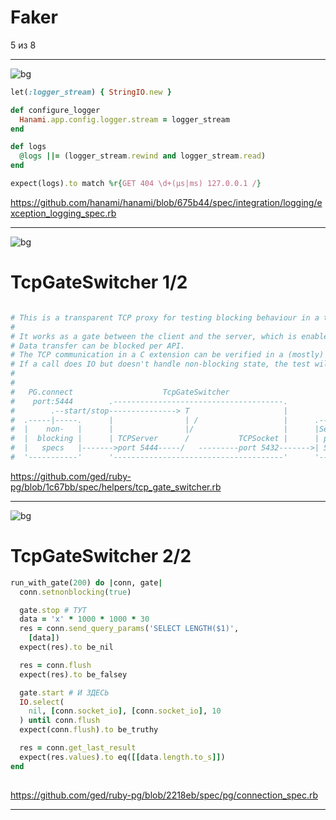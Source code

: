 # Faker
5 из 8

---

<!-- header: Faker 5 из 8 -->

![bg](img/bg/hanami.png)

```ruby
let(:logger_stream) { StringIO.new }

def configure_logger
  Hanami.app.config.logger.stream = logger_stream
end

def logs
  @logs ||= (logger_stream.rewind and logger_stream.read)
end

expect(logs).to match %r{GET 404 \d+(µs|ms) 127.0.0.1 /}
```

<a class="link--source" href="https://github.com/hanami/hanami/blob/675b44/spec/integration/logging/exception_logging_spec.rb">https://github.com/hanami/hanami/blob/675b44/spec/integration/logging/exception_logging_spec.rb</a>

---

![bg](img/bg/pg.png)

# TcpGateSwitcher 1/2

```ruby

# This is a transparent TCP proxy for testing blocking behaviour in a time insensitive way.
#
# It works as a gate between the client and the server, which is enabled or disabled by the spec.
# Data transfer can be blocked per API.
# The TCP communication in a C extension can be verified in a (mostly) timing insensitive way.
# If a call does IO but doesn't handle non-blocking state, the test will block and can be caught by an external timeout.
#
#
#   PG.connect                    TcpGateSwitcher
#    port:5444        .--------------------------------------.
#        .--start/stop---------------> T                     |         DB
#  .-----|-----.      |                | /                   |      .------.
#  |    non-   |      |                |/                    |      |Server|
#  |  blocking |      | TCPServer      /           TCPSocket |      | port |
#  |   specs   |------->port 5444-----/   ---------port 5432------->| 5432 |
#  '-----------'      '--------------------------------------'      '------'

```
<a class="link--source" href="https://github.com/ged/ruby-pg/blob/1c67bb/spec/helpers/tcp_gate_switcher.rb">https://github.com/ged/ruby-pg/blob/1c67bb/spec/helpers/tcp_gate_switcher.rb</a>

---
<style scoped>
.hljs-comment { color: red; background: yellow }
</style>

![bg](img/bg/pg.png)

# TcpGateSwitcher 2/2

```ruby
run_with_gate(200) do |conn, gate|
  conn.setnonblocking(true)

  gate.stop # ТУТ
  data = 'x' * 1000 * 1000 * 30
  res = conn.send_query_params('SELECT LENGTH($1)',
    [data])
  expect(res).to be_nil

  res = conn.flush
  expect(res).to be_falsey

  gate.start # И ЗДЕСЬ
  IO.select(
    nil, [conn.socket_io], [conn.socket_io], 10
  ) until conn.flush
  expect(conn.flush).to be_truthy

  res = conn.get_last_result
  expect(res.values).to eq([[data.length.to_s]])
end
                                                                                      
```

<a class="link--source" href="https://github.com/ged/ruby-pg/blob/2218ebf0b5a6057e74cd4d628e0b20011b8c0aff/spec/pg/connection_spec.rb">https://github.com/ged/ruby-pg/blob/2218eb/spec/pg/connection_spec.rb</a>

---

<!-- header: "" -->
